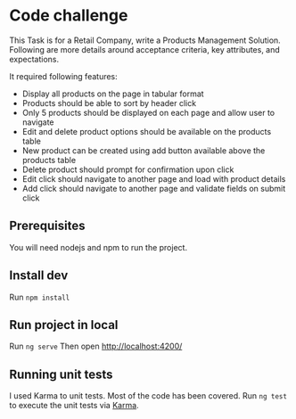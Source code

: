 # Code challenge

This Task is for a Retail Company, write a Products Management Solution. Following are more details around
acceptance criteria, key attributes, and expectations.

It required following features:

- Display all products on the page in tabular format
- Products should be able to sort by header click
- Only 5 products should be displayed on each page and allow user to navigate
- Edit and delete product options should be available on the products table
- New product can be created using add button available above the products table
- Delete product should prompt for confirmation upon click
- Edit click should navigate to another page and load with product details
- Add click should navigate to another page and validate fields on submit click

## Prerequisites

You will need nodejs and npm to run the project.

## Install dev

Run `npm install`

## Run project in local

Run `ng serve`
Then open [http://localhost:4200/](http://localhost:4200/)

## Running unit tests

I used Karma to unit tests. Most of the code has been covered.
Run `ng test` to execute the unit tests via [Karma](https://karma-runner.github.io).
